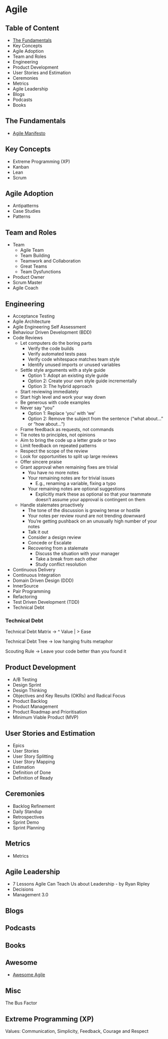 # Agile

## Table of Content

* [The Fundamentals](#the-fundamentals)
* Key Concepts
* Agile Adoption
* Team and Roles
* Engineering
* Product Development
* User Stories and Estimation
* Ceremonies
* Metrics
* Agile Leadership
* Blogs
* Podcasts
* Books

## The Fundamentals

* [Agile Manifesto](http://agilemanifesto.org/)

## Key Concepts

* Extreme Programming (XP)
* Kanban
* Lean
* Scrum

## Agile Adoption

* Antipatterns
* Case Studies
* Patterns

## Team and Roles

* Team
  * Agile Team
  * Team Building
  * Teamwork and Collaboration
  * Great Teams
  * Team Dysfunctions
* Product Owner
* Scrum Master
* Agile Coach

## Engineering

* Acceptance Testing
* Agile Architecture
* Agile Engineering Self Assessment
* Behaviour Driven Development (BDD)
* Code Reviews
  * Let computers do the boring parts
    * Verify the code builds	
    * Verify automated tests pass
    * Verify code whitespace matches team style
    * Identify unused imports or unused variables
  * Settle style arguments with a style guide
    * Option 1: Adopt an existing style guide
    * Option 2: Create your own style guide incrementally
    * Option 3: The hybrid approach
  * Start reviewing immediately
  * Start high level and work your way down
  * Be generous with code examples
  * Never say “you”
    * Option 1: Replace ‘you’ with ‘we’
    * Option 2: Remove the subject from the sentence (“what about…” or “how about…”)
  * Frame feedback as requests, not commands
  * Tie notes to principles, not opinions
  * Aim to bring the code up a letter grade or two
  * Limit feedback on repeated patterns
  * Respect the scope of the review
  * Look for opportunities to split up large reviews
  * Offer sincere praise
  * Grant approval when remaining fixes are trivial
    * You have no more notes
    * Your remaining notes are for trivial issues
      * E.g., renaming a variable, fixing a typo
    * Your remaining notes are optional suggestions
      * Explicitly mark these as optional so that your teammate doesn’t assume your approval is contingent on them
  * Handle stalemates proactively
    * The tone of the discussion is growing tense or hostile
    * Your notes per review round are not trending downward
    * You’re getting pushback on an unusually high number of your notes
    * Talk it out
    * Consider a design review
    * Concede or Escalate
    * Recovering from a stalemate
      * Discuss the situation with your manager
      * Take a break from each other
      * Study conflict resolution
* Continuous Delivery
* Continuous Integration
* Domain Driven Design (DDD)
* InnerSource
* Pair Programming
* Refactoring
* Test Driven Development (TDD)
* Technical Debt

### Technical Debt

Technical Debt Matrix -> ^ Value | > Ease

Technical Debt Tree -> low hanging fruits metaphor

Scouting Rule -> Leave your code better than you found it

## Product Development

* A/B Testing
* Design Sprint
* Design Thinking
* Objectives and Key Results (OKRs) and Radical Focus
* Product Backlog
* Product Management
* Product Roadmap and Prioritisation
* Minimum Viable Product (MVP)

## User Stories and Estimation

* Epics
* User Stories
* User Story Splitting
* User Story Mapping
* Estimation
* Definition of Done
* Definition of Ready

## Ceremonies

* Backlog Refinement
* Daily Standup
* Retrospectives
* Sprint Demo
* Sprint Planning

## Metrics

* Metrics

## Agile Leadership

* 7 Lessons Agile Can Teach Us about Leadership - by Ryan Ripley
* Decisions
* Management 3.0

## Blogs

## Podcasts

## Books

## Awesome

* [Awesome Agile](https://github.com/lorabv/awesome-agile)

## Misc

The Bus Factor

## Extreme Programming (XP)

Values: Communication, Simplicity, Feedback, Courage and Respect
